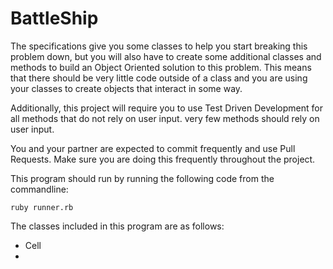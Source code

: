 # BattleShip

The specifications give you some classes to help you start breaking this problem down, but you will also have to create some additional classes and methods to build an Object Oriented solution to this problem. This means that there should be very little code outside of a class and you are using your classes to create objects that interact in some way.

Additionally, this project will require you to use Test Driven Development for all methods that do not rely on user input. very few methods should rely on user input.

You and your partner are expected to commit frequently and use Pull Requests. Make sure you are doing this frequently throughout the project.

This program should run by running the following code from the commandline:

`ruby runner.rb`

The classes included in this program are as follows:

- Cell
- 
